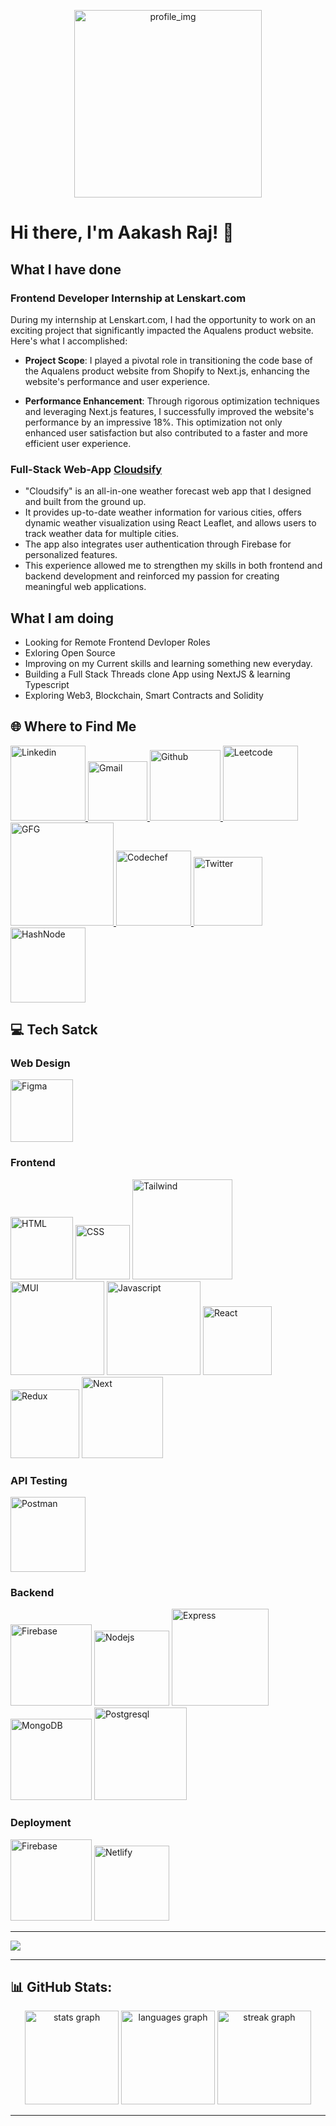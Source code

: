 <p align="center">
  <img src="https://drive.google.com/uc?id=19vF_uIP6QCpG8VQ7T5CREQqiGQ7OxmAb" alt="profile_img" width="300" />
</p>
 
# Hi there, I'm Aakash Raj! 👋

## What I have done
### Frontend Developer Internship at Lenskart.com

During my internship at Lenskart.com, I had the opportunity to work on an exciting project that significantly impacted the Aqualens product website. Here's what I accomplished:

- **Project Scope**: I played a pivotal role in transitioning the code base of the Aqualens product website from Shopify to Next.js, enhancing the website's performance and user experience.

- **Performance Enhancement**: Through rigorous optimization techniques and leveraging Next.js features, I successfully improved the website's performance by an impressive 18%. This optimization not only enhanced user satisfaction but also contributed to a faster and more efficient user experience.

### Full-Stack Web-App [Cloudsify](https://github.com/AakashRaj20/Cloudify)

- "Cloudsify" is an all-in-one weather forecast web app that I designed and built from the ground up. 
- It provides up-to-date weather information for various cities, offers dynamic weather visualization using React Leaflet, and allows users to track weather data for multiple cities. 
- The app also integrates user authentication through Firebase for personalized features.
- This experience allowed me to strengthen my skills in both frontend and backend development and reinforced my passion for creating meaningful web applications.

## What I am doing
- Looking for Remote Frontend Devloper Roles
- Exloring Open Source
- Improving on my Current skills and learning something new everyday.
- Building a Full Stack Threads clone App using NextJS & learning Typescript
- Exploring Web3, Blockchain, Smart Contracts and Solidity

## 🌐 Where to Find Me
<a href="https://www.linkedin.com/in/aakashraj20/">
  <img src="https://img.shields.io/badge/LinkedIn-0077B5?style=for-the-badge&logo=linkedin&logoColor=white" alt="Linkedin" width="120" />
</a>

<a href="mailto:aakashraj914@gmail.com">
 <img src="https://img.shields.io/badge/Gmail-D14836?style=for-the-badge&logo=gmail&logoColor=white" alt="Gmail" width="95" />
</a>

<a href="https://github.com/AakashRaj20">
  <img src="https://img.shields.io/badge/GitHub-100000?style=for-the-badge&logo=github&logoColor=white" alt="Github" width="113" />
</a>

<a href="https://leetcode.com/aakashraj914/">
  <img src="https://img.shields.io/badge/-LeetCode-FFA116?style=for-the-badge&logo=LeetCode&logoColor=black" alt="Leetcode" width="120" />
</a>

<a href="https://auth.geeksforgeeks.org/user/aakashraj914">
 <img src="https://img.shields.io/badge/GeeksforGeeks-298D46?style=for-the-badge&logo=geeksforgeeks&logoColor=white" alt="GFG" width="165" />
</a>

<a href="https://www.codechef.com/users/aakashraj914">
 <img src="https://img.shields.io/badge/Codechef-%23B92B27.svg?&style=for-the-badge&logo=Codechef&logoColor=white" alt="Codechef" width="120" />
</a>

<a href="https://twitter.com/AakashRaj2003">
  <img src="https://img.shields.io/badge/Twitter-1DA1F2?style=for-the-badge&logo=twitter&logoColor=white" alt="Twitter" width="110" />
</a>

<a href="https://hashnode.com/@AakashRaj">
 <img src="https://img.shields.io/badge/Hashnode-2962FF?style=for-the-badge&logo=hashnode&logoColor=white" width="120" alt="HashNode" />
</a>

## 💻 Tech Satck
### Web Design
<img src="https://img.shields.io/badge/Figma-F24E1E?style=for-the-badge&logo=figma&logoColor=white" width="100" alt="Figma" />

### Frontend
<p>
  <img src="https://img.shields.io/badge/HTML5-E34F26?style=for-the-badge&logo=html5&logoColor=white" alt="HTML" width="100" />
  <img src="https://img.shields.io/badge/CSS3-1572B6?style=for-the-badge&logo=css3&logoColor=white" alt="CSS" width="87" />
  <img src="https://img.shields.io/badge/Tailwind_CSS-38B2AC?style=for-the-badge&logo=tailwind-css&logoColor=white" alt="Tailwind" width="160" />
  <img src="https://img.shields.io/badge/Material%20UI-007FFF?style=for-the-badge&logo=mui&logoColor=white" alt="MUI" width="150" />
  <img src="https://img.shields.io/badge/JavaScript-323330?style=for-the-badge&logo=javascript&logoColor=F7DF1E" alt="Javascript" width="150" />
  <img src="https://img.shields.io/badge/React-20232A?style=for-the-badge&logo=react&logoColor=61DAFB" alt="React" width="110" />
  <img src="https://img.shields.io/badge/Redux-593D88?style=for-the-badge&logo=redux&logoColor=white" alt="Redux" width="110" />
  <img src="https://img.shields.io/badge/next%20js-000000?style=for-the-badge&logo=nextdotjs&logoColor=white" alt="Next" width="130" />
</p>

### API Testing
<img src="https://img.shields.io/badge/Postman-FF6C37?style=for-the-badge&logo=Postman&logoColor=white" width="120" alt="Postman" />

### Backend
<p>
  <img src="https://img.shields.io/badge/firebase-ffca28?style=for-the-badge&logo=firebase&logoColor=black" width="130" alt="Firebase" />
  <img src="https://img.shields.io/badge/Node%20js-339933?style=for-the-badge&logo=nodedotjs&logoColor=white" width="120" alt="Nodejs" />
  <img src="https://img.shields.io/badge/Express%20js-000000?style=for-the-badge&logo=express&logoColor=white" width="155" alt="Express" />
  <img src="https://img.shields.io/badge/MongoDB-4EA94B?style=for-the-badge&logo=mongodb&logoColor=white" width="130" alt="MongoDB" />
  <img src="https://img.shields.io/badge/PostgreSQL-316192?style=for-the-badge&logo=postgresql&logoColor=white" width="148" alt="Postgresql" />
</p>

### Deployment
<p>
  <img src="https://img.shields.io/badge/firebase-ffca28?style=for-the-badge&logo=firebase&logoColor=black" width="130" alt="Firebase" />
  <img src="https://img.shields.io/badge/Netlify-00C7B7?style=for-the-badge&logo=netlify&logoColor=white" width="120" alt="Netlify" />
</p>

---
[![](https://visitcount.itsvg.in/api?id=AakashRaj20&icon=0&color=0)](https://visitcount.itsvg.in)

---

## 📊 GitHub Stats:

<div align="center">
  <img src="https://github-readme-stats.vercel.app/api?username=AakashRaj20&theme=great-gatsby&hide_border=true&include_all_commits=false&count_private=false" height="150" alt="stats graph"  />
  <img src="https://github-readme-stats.vercel.app/api/top-langs?username=AakashRaj20&locale=en&hide_title=false&layout=compact&card_width=320&langs_count=5&theme=great-gatsby&hide_border=true&order=2" height="150" alt="languages graph"  />
  <img src="https://streak-stats.demolab.com?user=AakashRaj20&locale=en&mode=daily&theme=great-gatsby&hide_border=true&border_radius=5&order=3" height="150" alt="streak graph"  />
</div>


---
